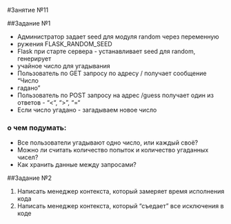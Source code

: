 #Занятие №11

##Задание №1
* Администратор задает seed для модуля random через переменную
* ружения FLASK_RANDOM_SEED
* Flask при старте сервера - устанавливает seed для random, генерирует
* учайное число для угадывания
* Пользователь по GET запросу по адресу / получает сообщение “Число
* гадано”
* Пользователь по POST запросу на адрес /guess получает один из ответов - “&lt;“, “&gt;”, “=“
* Если число угадано - загадываем новое число
### о чем подумать:
* Все пользователи угадывают одно число, или каждый своё?
* Можно ли считать количество попыток и количество угаданных чисел?
* Как хранить данные между запросами?

##Задание №2
1. Написать менеджер контекста, который замеряет время исполнения кода
2. Написать менеджер контекста, который “съедает” все исключения в коде